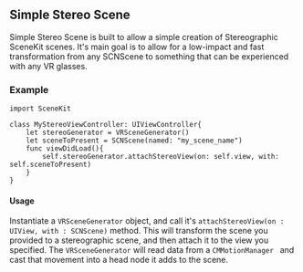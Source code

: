 ## Simple Stereo Scene
Simple Stereo Scene is built to allow a simple creation of Stereographic SceneKit scenes. It's main goal is to allow for a low-impact and fast transformation from any SCNScene to something that can be experienced with any VR glasses.
### Example
```
import SceneKit

class MyStereoViewController: UIViewController{
    let stereoGenerator = VRSceneGenerator()
    let sceneToPresent = SCNScene(named: "my_scene_name")
    func viewDidLoad(){
        self.stereoGenerator.attachStereoView(on: self.view, with: self.sceneToPresent)
    }
}
```


#### Usage

Instantiate a ```VRSceneGenerator``` object, and call it's ```attachStereoView(on : UIView, with : SCNScene)``` method. This will  transform the scene you provided to a stereographic scene, and then attach it to the view you specified. The ```VRSceneGenerator``` will read data from a ```CMMotionManager ``` and cast that movement into a head node it adds to the scene.
